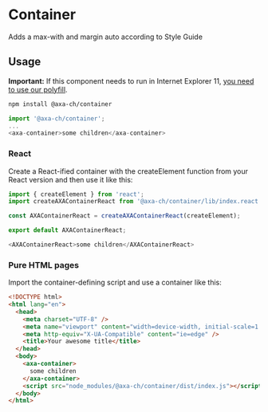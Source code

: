 # Container

Adds a max-with and margin auto according to Style Guide

## Usage

**Important:** If this component needs to run in Internet Explorer 11, [you need to use our polyfill](https://github.com/axa-ch/patterns-library/tree/develop/src/components/05-utils/polyfill).

```bash
npm install @axa-ch/container
```

```js
import '@axa-ch/container';
...
<axa-container>some children</axa-container>
```

### React

Create a React-ified container with the createElement function from your React version and then use it like this:

```js
import { createElement } from 'react';
import createAXAContainerReact from '@axa-ch/container/lib/index.react';

const AXAContainerReact = createAXAContainerReact(createElement);

export default AXAContainerReact;
```

```js
<AXAContainerReact>some children</AXAContainerReact>
```

### Pure HTML pages

Import the container-defining script and use a container like this:

```html
<!DOCTYPE html>
<html lang="en">
  <head>
    <meta charset="UTF-8" />
    <meta name="viewport" content="width=device-width, initial-scale=1.0" />
    <meta http-equiv="X-UA-Compatible" content="ie=edge" />
    <title>Your awesome title</title>
  </head>
  <body>
    <axa-container>
      some children
    </axa-container>
    <script src="node_modules/@axa-ch/container/dist/index.js"></script>
  </body>
</html>
```
